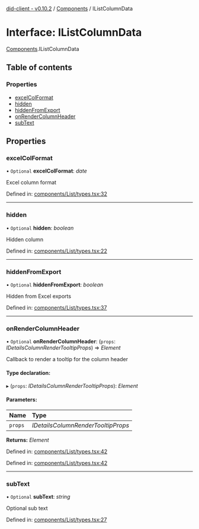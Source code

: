 [did-client - v0.10.2](../README.md) / [Components](../modules/components.md) / IListColumnData

# Interface: IListColumnData

[Components](../modules/components.md).IListColumnData

## Table of contents

### Properties

- [excelColFormat](components.ilistcolumndata.md#excelcolformat)
- [hidden](components.ilistcolumndata.md#hidden)
- [hiddenFromExport](components.ilistcolumndata.md#hiddenfromexport)
- [onRenderColumnHeader](components.ilistcolumndata.md#onrendercolumnheader)
- [subText](components.ilistcolumndata.md#subtext)

## Properties

### excelColFormat

• `Optional` **excelColFormat**: *date*

Excel column format

Defined in: [components/List/types.tsx:32](https://github.com/Puzzlepart/did/blob/dev/client/components/List/types.tsx#L32)

___

### hidden

• `Optional` **hidden**: *boolean*

Hidden column

Defined in: [components/List/types.tsx:22](https://github.com/Puzzlepart/did/blob/dev/client/components/List/types.tsx#L22)

___

### hiddenFromExport

• `Optional` **hiddenFromExport**: *boolean*

Hidden from Excel exports

Defined in: [components/List/types.tsx:37](https://github.com/Puzzlepart/did/blob/dev/client/components/List/types.tsx#L37)

___

### onRenderColumnHeader

• `Optional` **onRenderColumnHeader**: (`props`: *IDetailsColumnRenderTooltipProps*) => *Element*

Callback to render a tooltip for the column header

#### Type declaration:

▸ (`props`: *IDetailsColumnRenderTooltipProps*): *Element*

#### Parameters:

Name | Type |
:------ | :------ |
`props` | *IDetailsColumnRenderTooltipProps* |

**Returns:** *Element*

Defined in: [components/List/types.tsx:42](https://github.com/Puzzlepart/did/blob/dev/client/components/List/types.tsx#L42)

Defined in: [components/List/types.tsx:42](https://github.com/Puzzlepart/did/blob/dev/client/components/List/types.tsx#L42)

___

### subText

• `Optional` **subText**: *string*

Optional sub text

Defined in: [components/List/types.tsx:27](https://github.com/Puzzlepart/did/blob/dev/client/components/List/types.tsx#L27)
